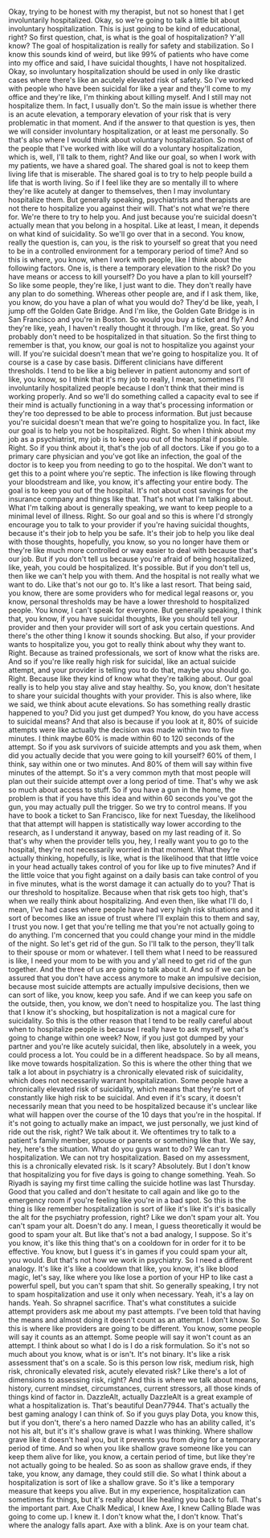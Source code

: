  Okay, trying to be honest with my therapist, but not so honest that I get involuntarily hospitalized. Okay, so we're going to talk a little bit about involuntary hospitalization. This is just going to be kind of educational, right? So first question, chat, is what is the goal of hospitalization? Y'all know? The goal of hospitalization is really for safety and stabilization. So I know this sounds kind of weird, but like 99% of patients who have come into my office and said, I have suicidal thoughts, I have not hospitalized. Okay, so involuntary hospitalization should be used in only like drastic cases where there's like an acutely elevated risk of safety. So I've worked with people who have been suicidal for like a year and they'll come to my office and they're like, I'm thinking about killing myself. And I still may not hospitalize them. In fact, I usually don't. So the main issue is whether there is an acute elevation, a temporary elevation of your risk that is very problematic in that moment. And if the answer to that question is yes, then we will consider involuntary hospitalization, or at least me personally. So that's also where I would think about voluntary hospitalization. So most of the people that I've worked with like will do a voluntary hospitalization, which is, well, I'll talk to them, right? And like our goal, so when I work with my patients, we have a shared goal. The shared goal is not to keep them living life that is miserable. The shared goal is to try to help people build a life that is worth living. So if I feel like they are so mentally ill to where they're like acutely at danger to themselves, then I may involuntary hospitalize them. But generally speaking, psychiatrists and therapists are not there to hospitalize you against their will. That's not what we're there for. We're there to try to help you. And just because you're suicidal doesn't actually mean that you belong in a hospital. Like at least, I mean, it depends on what kind of suicidality. So we'll go over that in a second. You know, really the question is, can you, is the risk to yourself so great that you need to be in a controlled environment for a temporary period of time? And so this is where, you know, when I work with people, like I think about the following factors. One is, is there a temporary elevation to the risk? Do you have means or access to kill yourself? Do you have a plan to kill yourself? So like some people, they're like, I just want to die. They don't really have any plan to do something. Whereas other people are, and if I ask them, like, you know, do you have a plan of what you would do? They'd be like, yeah, I jump off the Golden Gate Bridge. And I'm like, the Golden Gate Bridge is in San Francisco and you're in Boston. So would you buy a ticket and fly? And they're like, yeah, I haven't really thought it through. I'm like, great. So you probably don't need to be hospitalized in that situation. So the first thing to remember is that, you know, our goal is not to hospitalize you against your will. If you're suicidal doesn't mean that we're going to hospitalize you. It of course is a case by case basis. Different clinicians have different thresholds. I tend to be like a big believer in patient autonomy and sort of like, you know, so I think that it's my job to really, I mean, sometimes I'll involuntarily hospitalized people because I don't think that their mind is working properly. And so we'll do something called a capacity eval to see if their mind is actually functioning in a way that's processing information or they're too depressed to be able to process information. But just because you're suicidal doesn't mean that we're going to hospitalize you. In fact, like our goal is to help you not be hospitalized. Right. So when I think about my job as a psychiatrist, my job is to keep you out of the hospital if possible. Right. So if you think about it, that's the job of all doctors. Like if you go to a primary care physician and you've got like an infection, the goal of the doctor is to keep you from needing to go to the hospital. We don't want to get this to a point where you're septic. The infection is like flowing through your bloodstream and like, you know, it's affecting your entire body. The goal is to keep you out of the hospital. It's not about cost savings for the insurance company and things like that. That's not what I'm talking about. What I'm talking about is generally speaking, we want to keep people to a minimal level of illness. Right. So our goal and so this is where I'd strongly encourage you to talk to your provider if you're having suicidal thoughts, because it's their job to help you be safe. It's their job to help you like deal with those thoughts, hopefully, you know, so you no longer have them or they're like much more controlled or way easier to deal with because that's our job. But if you don't tell us because you're afraid of being hospitalized, like, yeah, you could be hospitalized. It's possible. But if you don't tell us, then like we can't help you with them. And the hospital is not really what we want to do. Like that's not our go to. It's like a last resort. That being said, you know, there are some providers who for medical legal reasons or, you know, personal thresholds may be have a lower threshold to hospitalized people. You know, I can't speak for everyone. But generally speaking, I think that, you know, if you have suicidal thoughts, like you should tell your provider and then your provider will sort of ask you certain questions. And there's the other thing I know it sounds shocking. But also, if your provider wants to hospitalize you, you got to really think about why they want to. Right. Because as trained professionals, we sort of know what the risks are. And so if you're like really high risk for suicidal, like an actual suicide attempt, and your provider is telling you to do that, maybe you should go. Right. Because like they kind of know what they're talking about. Our goal really is to help you stay alive and stay healthy. So, you know, don't hesitate to share your suicidal thoughts with your provider. This is also where, like we said, we think about acute elevations. So has something really drastic happened to you? Did you just get dumped? You know, do you have access to suicidal means? And that also is because if you look at it, 80% of suicide attempts were like actually the decision was made within two to five minutes. I think maybe 60% is made within 60 to 120 seconds of the attempt. So if you ask survivors of suicide attempts and you ask them, when did you actually decide that you were going to kill yourself? 60% of them, I think, say within one or two minutes. And 80% of them will say within five minutes of the attempt. So it's a very common myth that most people will plan out their suicide attempt over a long period of time. That's why we ask so much about access to stuff. So if you have a gun in the home, the problem is that if you have this idea and within 60 seconds you've got the gun, you may actually pull the trigger. So we try to control means. If you have to book a ticket to San Francisco, like for next Tuesday, the likelihood that that attempt will happen is statistically way lower according to the research, as I understand it anyway, based on my last reading of it. So that's why when the provider tells you, hey, I really want you to go to the hospital, they're not necessarily worried in that moment. What they're actually thinking, hopefully, is like, what is the likelihood that that little voice in your head actually takes control of you for like up to five minutes? And if the little voice that you fight against on a daily basis can take control of you in five minutes, what is the worst damage it can actually do to you? That is our threshold to hospitalize. Because when that risk gets too high, that's when we really think about hospitalizing. And even then, like what I'll do, I mean, I've had cases where people have had very high risk situations and it sort of becomes like an issue of trust where I'll explain this to them and say, I trust you now. I get that you're telling me that you're not actually going to do anything. I'm concerned that you could change your mind in the middle of the night. So let's get rid of the gun. So I'll talk to the person, they'll talk to their spouse or mom or whatever. I tell them what I need to be reassured is like, I need your mom to be with you and y'all need to get rid of the gun together. And the three of us are going to talk about it. And so if we can be assured that you don't have access anymore to make an impulsive decision, because most suicide attempts are actually impulsive decisions, then we can sort of like, you know, keep you safe. And if we can keep you safe on the outside, then, you know, we don't need to hospitalize you. The last thing that I know it's shocking, but hospitalization is not a magical cure for suicidality. So this is the other reason that I tend to be really careful about when to hospitalize people is because I really have to ask myself, what's going to change within one week? Now, if you just got dumped by your partner and you're like acutely suicidal, then like, absolutely in a week, you could process a lot. You could be in a different headspace. So by all means, like move towards hospitalization. So this is where the other thing that we talk a lot about in psychiatry is a chronically elevated risk of suicidality, which does not necessarily warrant hospitalization. Some people have a chronically elevated risk of suicidality, which means that they're sort of constantly like high risk to be suicidal. And even if it's scary, it doesn't necessarily mean that you need to be hospitalized because it's unclear like what will happen over the course of the 10 days that you're in the hospital. If it's not going to actually make an impact, we just personally, we just kind of ride out the risk, right? We talk about it. We oftentimes try to talk to a patient's family member, spouse or parents or something like that. We say, hey, here's the situation. What do you guys want to do? We can try hospitalization. We can not try hospitalization. Based on my assessment, this is a chronically elevated risk. Is it scary? Absolutely. But I don't know that hospitalizing you for five days is going to change something. Yeah. So Riyadh is saying my first time calling the suicide hotline was last Thursday. Good that you called and don't hesitate to call again and like go to the emergency room if you're feeling like you're in a bad spot. So this is the thing is like remember hospitalization is sort of like it's like it's it's basically the alt for the psychiatry profession, right? Like we don't spam your alt. You can't spam your alt. Doesn't do any. I mean, I guess theoretically it would be good to spam your alt. But like that's not a bad analogy, I suppose. So it's you know, it's like this thing that's on a cooldown for in order for it to be effective. You know, but I guess it's in games if you could spam your alt, you would. But that's not how we work in psychiatry. So I need a different analogy. It's like it's like a cooldown that like, you know, it's like blood magic, let's say, like where you like lose a portion of your HP to like cast a powerful spell, but you can't spam that shit. So generally speaking, I try not to spam hospitalization and use it only when necessary. Yeah, it's a lay on hands. Yeah. So shrapnel sacrifice. That's what constitutes a suicide attempt providers ask me about my past attempts. I've been told that having the means and almost doing it doesn't count as an attempt. I don't know. So this is where like providers are going to be different. You know, some people will say it counts as an attempt. Some people will say it won't count as an attempt. I think about so what I do is I do a risk formulation. So it's not so much about you know, what is or isn't. It's not binary. It's like a risk assessment that's on a scale. So is this person low risk, medium risk, high risk, chronically elevated risk, acutely elevated risk? Like there's a lot of dimensions to assessing risk, right? And this is where we talk about means, history, current mindset, circumstances, current stressors, all those kinds of things kind of factor in. DazzleAlt, actually DazzleAlt is a great example of what a hospitalization is. That's beautiful Dean77944. That's actually the best gaming analogy I can think of. So if you guys play Dota, you know this, but if you don't, there's a hero named Dazzle who has an ability called, it's not his alt, but it's it's shallow grave is what I was thinking. Where shallow grave like it doesn't heal you, but it prevents you from dying for a temporary period of time. And so when you like shallow grave someone like you can keep them alive for like, you know, a certain period of time, but like they're not actually going to be healed. So as soon as shallow grave ends, if they take, you know, any damage, they could still die. So what I think about a hospitalization is sort of like a shallow grave. So it's like a temporary measure that keeps you alive. But in my experience, hospitalization can sometimes fix things, but it's really about like healing you back to full. That's the important part. Axe Chalk Medical, I knew Axe, I knew Calling Blade was going to come up. I knew it. I don't know what the, I don't know. That's where the analogy falls apart. Axe with a blink. Axe is on your team chat.